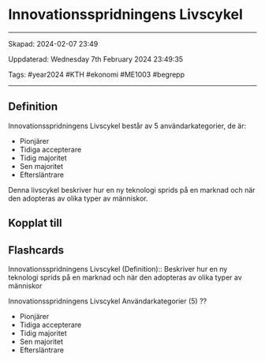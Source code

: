 # Innovationsspridningens Livscykel

---

Skapad: 2024-02-07 23:49

Uppdaterad: Wednesday 7th February 2024 23:49:35

Tags: #year2024 #KTH #ekonomi #ME1003 #begrepp

---

## Definition

Innovationsspridningens Livscykel består av 5 användarkategorier, de är:

- Pionjärer
- Tidiga accepterare
- Tidig majoritet
- Sen majoritet
- Eftersläntrare

Denna livscykel beskriver hur en ny teknologi sprids på en marknad och när den adopteras av olika typer av människor.

## Kopplat till

## Flashcards

Innovationsspridningens Livscykel (Definition):: Beskriver hur en ny teknologi sprids på en marknad och när den adopteras av olika typer av människor
<!--SR:!2024-02-11,3,250!2024-02-13,4,270-->

Innovationsspridningens Livscykel Användarkategorier (5)
??
- Pionjärer
- Tidiga accepterare
- Tidig majoritet
- Sen majoritet
- Eftersläntrare
<!--SR:!2024-02-09,1,230!2024-02-12,3,268-->

